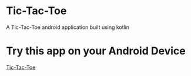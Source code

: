 # Tic-Tac-Toe

A Tic-Tac-Toe android application built using kotlin 

# Try this app on your Android Device

[Tic-Tac-Toe]()

